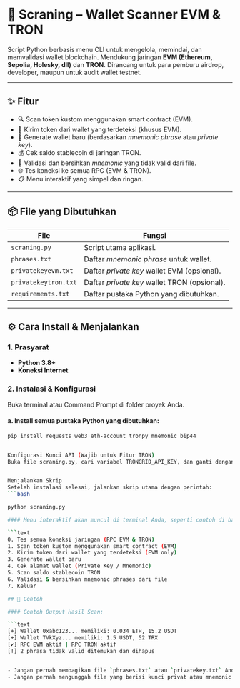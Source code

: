 # 🧠 Scraning – Wallet Scanner EVM & TRON

Script Python berbasis menu CLI untuk mengelola, memindai, dan memvalidasi wallet blockchain. Mendukung jaringan **EVM (Ethereum, Sepolia, Holesky, dll)** dan **TRON**. Dirancang untuk para pemburu airdrop, developer, maupun untuk audit wallet testnet.

---

## ✨ Fitur

- 🔍 Scan token kustom menggunakan smart contract (EVM).
- 💸 Kirim token dari wallet yang terdeteksi (khusus EVM).
- 🧠 Generate wallet baru (berdasarkan *mnemonic phrase* atau *private key*).
- 💰 Cek saldo stablecoin di jaringan TRON.
- 🧹 Validasi dan bersihkan *mnemonic* yang tidak valid dari file.
- 🌐 Tes koneksi ke semua RPC (EVM & TRON).
- 📋 Menu interaktif yang simpel dan ringan.

---

## 📦 File yang Dibutuhkan

| File                 | Fungsi                                      |
|----------------------|---------------------------------------------|
| `scraning.py`        | Script utama aplikasi.                      |
| `phrases.txt`        | Daftar *mnemonic phrase* untuk wallet.      |
| `privatekeyevm.txt`  | Daftar *private key* wallet EVM (opsional). |
| `privatekeytron.txt` | Daftar *private key* wallet TRON (opsional).|
| `requirements.txt`   | Daftar pustaka Python yang dibutuhkan.      |

---

## ⚙️ Cara Install & Menjalankan

### 1. Prasyarat

- **Python 3.8+**
- **Koneksi Internet**

### 2. Instalasi & Konfigurasi

Buka terminal atau Command Prompt di folder proyek Anda.

#### a. Install semua pustaka Python yang dibutuhkan:

```bash
pip install requests web3 eth-account tronpy mnemonic bip44


Konfigurasi Kunci API (Wajib untuk Fitur TRON)
Buka file scraning.py, cari variabel TRONGRID_API_KEY, dan ganti dengan kunci API Trongrid milik Anda.


Menjalankan Skrip
Setelah instalasi selesai, jalankan skrip utama dengan perintah:
```bash

python scraning.py

#### Menu interaktif akan muncul di terminal Anda, seperti contoh di bawah ini:

```text
0. Tes semua koneksi jaringan (RPC EVM & TRON)
1. Scan token kustom menggunakan smart contract (EVM)
2. Kirim token dari wallet yang terdeteksi (EVM only)
3. Generate wallet baru
4. Cek alamat wallet (Private Key / Mnemonic)
5. Scan saldo stablecoin TRON
6. Validasi & bersihkan mnemonic phrases dari file
7. Keluar

## 🧪 Contoh

#### Contoh Output Hasil Scan:

```text
[+] Wallet 0xabc123... memiliki: 0.034 ETH, 15.2 USDT
[+] Wallet TVkXyz... memiliki: 1.5 USDT, 52 TRX
[✔] RPC EVM aktif | RPC TRON aktif
[!] 2 phrasa tidak valid ditemukan dan dihapus


- Jangan pernah membagikan file `phrases.txt` atau `privatekey.txt` Anda.
- Jangan pernah mengunggah file yang berisi kunci privat atau mnemonic phrase ke repositori GitHub publik.
